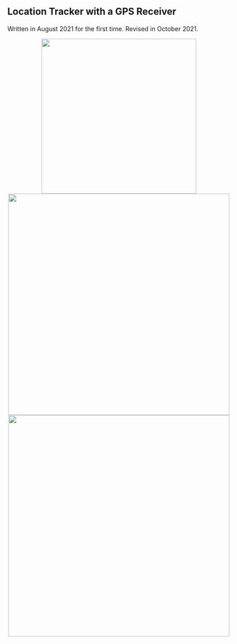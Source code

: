 ## Location Tracker with a GPS Receiver

Written in August 2021 for the first time. Revised in October 2021. 

<p align="center">
  <img src="images/hanscom1.jpg" height="350" />
  <br>
  <img src="images/hanscom2.jpg" width="500" />
  <br>
  <img src="images/hanscom3.jpg" width="500" />
</p>
